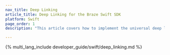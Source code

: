 ```yaml
---
nav_title: Deep Linking
article_title: Deep Linking for the Braze Swift SDK
platform: Swift
page_order: 1
description: "This article covers how to implement the universal deep linking delegate for your iOS app and examples on how to deep link to app settings for the Swift SDK."

---
```


{% multi_lang_include developer_guide/swift/deep_linking.md %}
